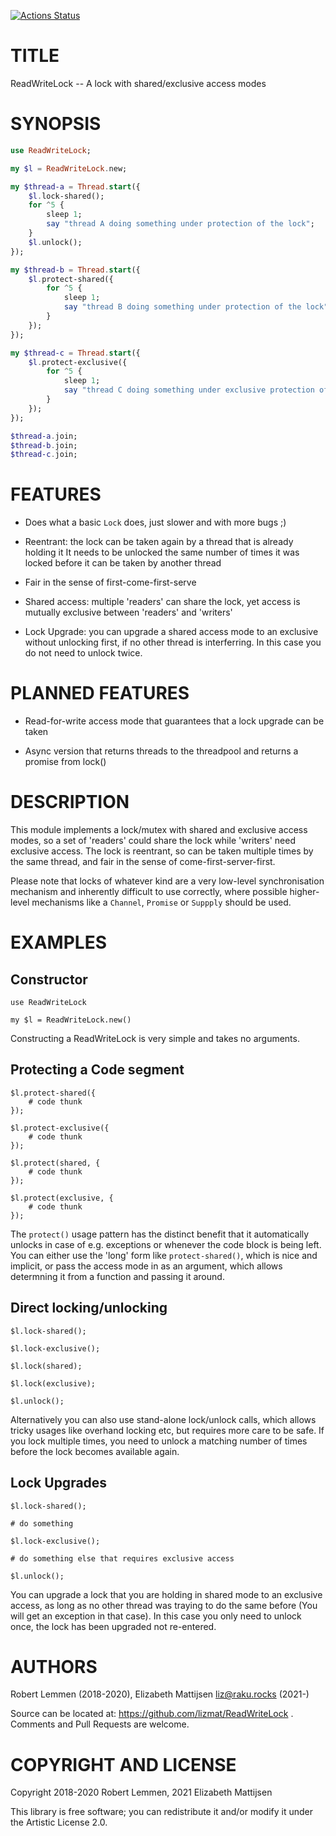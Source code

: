 [![Actions Status](https://github.com/lizmat/ReadWriteLock/workflows/test/badge.svg)](https://github.com/lizmat/ReadWriteLock/actions)

TITLE
=====

ReadWriteLock -- A lock with shared/exclusive access modes

SYNOPSIS
========

```raku
use ReadWriteLock;

my $l = ReadWriteLock.new;

my $thread-a = Thread.start({
    $l.lock-shared();
    for ^5 {
        sleep 1;
        say "thread A doing something under protection of the lock";
    }
    $l.unlock();
});

my $thread-b = Thread.start({
    $l.protect-shared({
        for ^5 {
            sleep 1;
            say "thread B doing something under protection of the lock";
        }
    });
});

my $thread-c = Thread.start({
    $l.protect-exclusive({
        for ^5 {
            sleep 1;
            say "thread C doing something under exclusive protection of the lock";
        }
    });
});

$thread-a.join;
$thread-b.join;
$thread-c.join;
```

FEATURES
========

  * Does what a basic `Lock` does, just slower and with more bugs ;)

  * Reentrant: the lock can be taken again by a thread that is already holding it It needs to be unlocked the same number of times it was locked before it can be taken by another thread

  * Fair in the sense of first-come-first-serve

  * Shared access: multiple 'readers' can share the lock, yet access is mutually exclusive between 'readers' and 'writers'

  * Lock Upgrade: you can upgrade a shared access mode to an exclusive without unlocking first, if no other thread is interferring. In this case you do not need to unlock twice.

PLANNED FEATURES
================

  * Read-for-write access mode that guarantees that a lock upgrade can be taken

  * Async version that returns threads to the threadpool and returns a promise from lock()

DESCRIPTION
===========

This module implements a lock/mutex with shared and exclusive access modes, so a set of 'readers' could share the lock while 'writers' need exclusive access. The lock is reentrant, so can be taken multiple times by the same thread, and fair in the sense of come-first-server-first. 

Please note that locks of whatever kind are a very low-level synchronisation mechanism and inherently difficult to use correctly, where possible higher-level mechanisms like a `Channel`, `Promise` or `Suppply` should be used.

EXAMPLES
========

Constructor
-----------

    use ReadWriteLock

    my $l = ReadWriteLock.new()

Constructing a ReadWriteLock is very simple and takes no arguments.

Protecting a Code segment
-------------------------

    $l.protect-shared({
        # code thunk
    });

    $l.protect-exclusive({
        # code thunk
    });

    $l.protect(shared, {
        # code thunk
    });

    $l.protect(exclusive, {
        # code thunk
    });

The `protect()` usage pattern has the distinct benefit that it automatically unlocks in case of e.g. exceptions or whenever the code block is being left. You can either use the 'long' form like `protect-shared()`, which is nice and implicit, or pass the access mode in as an argument, which allows determning it from a function and passing it around.

Direct locking/unlocking
------------------------

    $l.lock-shared();

    $l.lock-exclusive();

    $l.lock(shared);

    $l.lock(exclusive);

    $l.unlock();

Alternatively you can also use stand-alone lock/unlock calls, which allows tricky usages like overhand locking etc, but requires more care to be safe. If you lock multiple times, you need to unlock a matching number of times before the lock becomes available again.

Lock Upgrades
-------------

    $l.lock-shared();

    # do something

    $l.lock-exclusive();

    # do something else that requires exclusive access

    $l.unlock();

You can upgrade a lock that you are holding in shared mode to an exclusive access, as long as no other thread was traying to do the same before (You will get an exception in that case). In this case you only need to unlock once, the lock has been upgraded not re-entered.

AUTHORS
=======

Robert Lemmen (2018-2020), Elizabeth Mattijsen <liz@raku.rocks> (2021-)

Source can be located at: https://github.com/lizmat/ReadWriteLock . Comments and Pull Requests are welcome.

COPYRIGHT AND LICENSE
=====================

Copyright 2018-2020 Robert Lemmen, 2021 Elizabeth Mattijsen

This library is free software; you can redistribute it and/or modify it under the Artistic License 2.0.


